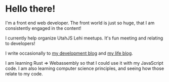 # Hello there!

I'm a front end web developer. The front world is just so huge, that I am consistently engaged in the content!

I currently help organize UtahJS Lehi meetups. It's fun meeting and relating to developers!

I write occasionally to [my development blog](https://gremlich.dev) and [my life blog](https://gremlich.me).

I am learning Rust => Webassembly so that I could use it with my JavaScript code. I am also learning computer science principles, and seeing how those relate to my code.

<!--
**andrewgremlich/andrewgremlich** is a ✨ _special_ ✨ repository because its `README.md` (this file) appears on your GitHub profile.

Here are some ideas to get you started:

- 🔭 I’m currently working on ...
- 🌱 I’m currently learning ...
- 👯 I’m looking to collaborate on ...
- 🤔 I’m looking for help with ...
- 💬 Ask me about ...
- 📫 How to reach me: ...
- 😄 Pronouns: ...
- ⚡ Fun fact: ...
-->
